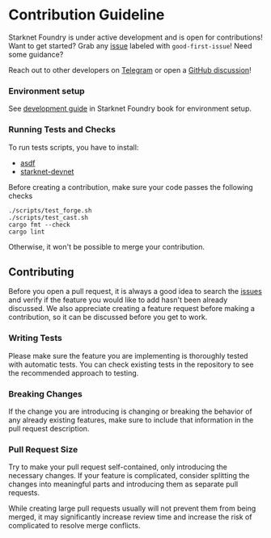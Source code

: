 # Contribution Guideline

Starknet Foundry is under active development and is open for contributions!
Want to get started?
Grab any [issue](https://github.com/foundry-rs/starknet-foundry/issues) labeled with `good-first-issue`!
Need some guidance?

Reach out to other developers on [Telegram](https://t.me/+d8ULaPxeRqlhMDNk) or open
a [GitHub discussion](https://github.com/foundry-rs/starknet-foundry/discussions)!

### Environment setup

See [development guide](https://foundry-rs.github.io/starknet-foundry/development/environment-setup.html) in Starknet
Foundry book for environment setup.

### Running Tests and Checks

To run tests scripts, you have to install:

- [asdf](https://asdf-vm.com/guide/getting-started.html)
- [starknet-devnet](https://0xspaceshard.github.io/starknet-devnet/docs/intro)

Before creating a contribution, make sure your code passes the following checks

```shell
./scripts/test_forge.sh
./scripts/test_cast.sh
cargo fmt --check
cargo lint
```

Otherwise, it won't be possible to merge your contribution.

## Contributing

Before you open a pull request, it is always a good idea to search
the [issues](https://github.com/foundry-rs/starknet-foundry/issues) and verify if the feature you would like
to add hasn't been already discussed.
We also appreciate creating a feature request before making a contribution, so it can be discussed before you get to
work.

### Writing Tests

Please make sure the feature you are implementing is thoroughly tested with automatic tests.
You can check existing tests in the repository to see the recommended approach to testing.

### Breaking Changes

If the change you are introducing is changing or breaking the behavior of any already existing features, make sure to
include that information in the pull request description.

### Pull Request Size

Try to make your pull request self-contained, only introducing the necessary changes.
If your feature is complicated,
consider splitting the changes into meaningful parts and introducing them as separate pull requests.

While creating large pull requests usually will not prevent them from being merged, it may significantly increase review
time and increase the risk of complicated to resolve merge conflicts.
